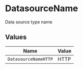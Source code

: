# DatasourceName

Data source type name


## Values

| Name                 | Value                |
| -------------------- | -------------------- |
| `DatasourceNameHTTP` | HTTP                 |